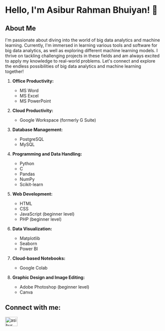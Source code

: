 
# Hello, I'm Asibur Rahman Bhuiyan! 👋

## About Me
I'm passionate about diving into the world of big data analytics and machine learning. Currently, I'm immersed in learning various tools and software for big data analytics, as well as exploring different machine learning models. 
I thrive on tackling challenging projects in these fields and am always excited to apply my knowledge to real-world problems. Let's connect and explore the endless possibilities of big data analytics and machine learning together!

1. **Office Productivity:**
   - MS Word
   - MS Excel
   - MS PowerPoint

2. **Cloud Productivity:**
   - Google Workspace (formerly G Suite)

3. **Database Management:**
   - PostgreSQL
   - MySQL

4. **Programming and Data Handling:**
   - Python
   - C
   - Pandas
   - NumPy
   - Scikit-learn


5. **Web Development:**
   - HTML
   - CSS
   - JavaScript (beginner level)
   - PHP (beginner level)

6. **Data Visualization:**
   - Matplotlib
   - Seaborn
   - Power BI

7. **Cloud-based Notebooks:**
   - Google Colab

8. **Graphic Design and Image Editing:**
   - Adobe Photoshop (beginner level)
   - Canva


## Connect with me:
<a href="https://www.linkedin.com/in/asibur-rahman-bhuiyan/" rel="nofollow"><img align="center" src="https://raw.githubusercontent.com/rahuldkjain/github-profile-readme-generator/master/src/images/icons/Social/linked-in-alt.svg" alt="asibur" height="30" width="40" style="max-width: 100%;"></a>

